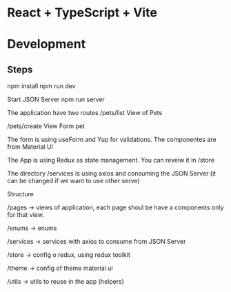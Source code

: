 # React + TypeScript + Vite
# Development

## Steps
npm install
npm run dev

Start JSON Server
npm run server

The application have two routes
/pets/list 
View of Pets

/pets/create
View Form pet


The form is using useForm and Yup for validations.
The componentes are from Material UI

The App is using Redux as state management. You can reveiw it in /store

The directory /services is using axios and consuming the JSON Server (it can be changed if we want to use other serve)

Structure

/pages -> views of application, each page shoul be have a components only for that view.

/enums -> enums 

/services -> services with axios to consume from JSON Server

/store -> config o redux, using redux toolkit

/theme -> config of theme material ui

/utils -> utils to reuse in the app (helpers)

